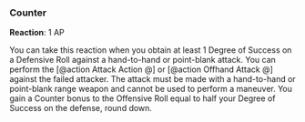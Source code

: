 ### Counter
**Reaction**: 1 AP

You can take this reaction when you obtain at least 1 Degree of Success on a Defensive Roll against a hand-to-hand or point-blank attack. You can perform the [@action Attack Action @] or [@action Offhand Attack @] against the failed attacker. The attack must be made with a hand-to-hand or point-blank range weapon and cannot be used to perform a maneuver. You gain a Counter bonus to the Offensive Roll equal to half your Degree of Success on the defense, round down.